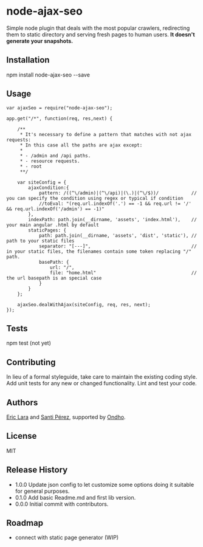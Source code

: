 node-ajax-seo
=============

Simple node plugin that deals with the most popular crawlers, redirecting them to static directory and serving fresh pages to human users. **It doesn't generate your snapshots.**

## Installation

  npm install node-ajax-seo --save

## Usage

	var ajaxSeo = require("node-ajax-seo");
	
  	app.get("/*", function(req, res,next) {

	    /**
	     * It's necessary to define a pattern that matches with not ajax requests:
	     * In this case all the paths are ajax except:
	     *
	     * - /admin and /api paths.
	     * - resource requests.
	     * - root
	     **/

	    var siteConfig = {
	        ajaxCondition:{
	            pattern: /((^\/admin)|(^\/api)|(\.)|(^\/$))/			// you can specify the condition using regex or typical if condition
	            //toEval: "(req.url.indexOf('.') == -1 && req.url != '/' && req.url.indexOf('/admin') == -1)"
	        },
	        indexPath: path.join(__dirname, 'assets', 'index.html'), 	// your main angular .html by default
	        staticPages: {
	            path: path.join(__dirname, 'assets', 'dist', 'static'),	// path to your static files
	            separator: "[---]",										// in your static files, the filenames contain some token replacing "/" path.
	            basePath: {
	                url: "/",
	                file: "home.html"									// the url basepath is an special case
	            }
	        }
	    };

	    ajaxSeo.dealWithAjax(siteConfig, req, res, next);
	});
  
## Tests

  npm test (not yet)

## Contributing

In lieu of a formal styleguide, take care to maintain the existing coding style.
Add unit tests for any new or changed functionality. Lint and test your code.

## Authors

[Eric Lara](https://www.twitter.com/EricLaraAmat) and [Santi Pérez](https://www.twitter.com/SantiPrzF), supported by [Ondho](http://www.ondho.com).

## License

MIT
  
## Release History

* 1.0.0 Update json config to let customize some options doing it suitable for general purposes.
* 0.1.0 Add basic Readme.md and first lib version.
* 0.0.0 Initial commit with contributors.

## Roadmap

* connect with static page generator (WIP)

